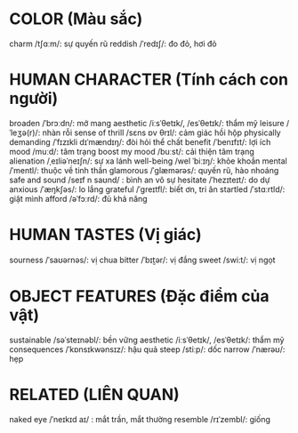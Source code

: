 # COLOR (Màu sắc)
charm /tʃɑːm/: sự quyến rũ
reddish /ˈredɪʃ/: đo đỏ, hơi đỏ

# HUMAN CHARACTER (Tính cách con người)
broaden /ˈbrɔːdn/: mở mang
aesthetic /iːsˈθetɪk/,  /esˈθetɪk/: thẩm mỹ
leisure /ˈleʒə(r)/: nhàn rỗi
sense of thrill /sɛns ɒv θrɪl/: cảm giác hồi hộp
physically demanding /ˈfɪzɪkli dɪˈmændɪŋ/: đòi hỏi thể chất
benefit /ˈbenɪfɪt/: lợi ích
mood /muːd/: tâm trạng
boost my mood /buːst/:  cải thiện tâm trạng
alienation /ˌeɪliəˈneɪʃn/: sự xa lánh
well-being /wel ˈbiːɪŋ/: khỏe khoắn
mental /ˈmentl/: thuộc về tinh thần
glamorous /ˈɡlæmərəs/: quyến rũ, hào nhoáng
safe and sound /seɪf n saʊnd/ : bình an vô sự
hesitate /ˈhezɪteɪt/: do dự
anxious /ˈæŋkʃəs/: lo lắng
grateful /ˈɡreɪtfl/: biết ơn, tri ân
startled /ˈstɑːrtld/: giật mình
afford /əˈfɔːrd/: đủ khả năng

# HUMAN TASTES (Vị giác)
sourness /ˈsaʊərnəs/: vị chua
bitter /ˈbɪt̮ər/: vị đắng
sweet /swi:t/: vị ngọt

# OBJECT FEATURES (Đặc điểm của vật)
sustainable /səˈsteɪnəbl/: bền vững
aesthetic /iːsˈθetɪk/,  /esˈθetɪk/: thẩm mỹ
consequences /ˈkɒnsɪkwənsɪz/: hậu quả
steep /stiːp/: dốc
narrow /ˈnærəʊ/: hẹp

# RELATED (LIÊN QUAN)
naked eye /ˈneɪkɪd aɪ/ : mắt trần, mắt thường
resemble /rɪˈzembl/: giống